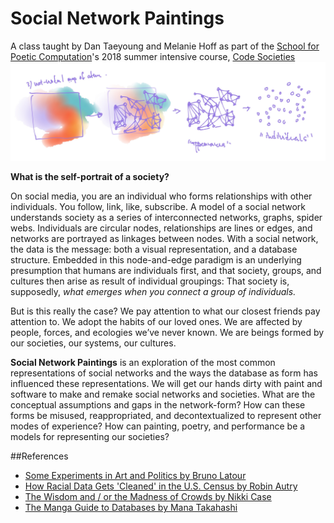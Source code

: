 # Social Network Paintings
A class taught by Dan Taeyoung and Melanie Hoff as part of the [School for Poetic Computation](http://sfpc.io/)'s 2018 summer intensive course, [Code Societies](http://sfpc.io/codesocieties/)
![](https://github.com/smalldatasquad/social-network-paintings/blob/master/society_clouds_giving_birth_to_the_network.jpg)


**What is the self-portrait of a society?**

On social media, you are an individual who forms relationships with other individuals. You follow, link, like, subscribe. 
A model of a social network understands society as a series of interconnected networks, graphs, spider webs. Individuals are circular nodes, relationships are lines or edges, and networks are portrayed as linkages between nodes. With a social network, the data is the message: both a visual representation, and a database structure.
Embedded in this node-and-edge paradigm is an underlying presumption that humans are individuals first, and that society, groups, and cultures then arise as result of individual groupings: That society is, supposedly, *what emerges when you connect a group of individuals.*

But is this really the case? We pay attention to what our closest friends pay attention to. We adopt the habits of our loved ones. We are affected by people, forces, and ecologies we’ve never known. We are beings formed by our societies, our systems, our cultures. 

**Social Network Paintings** is an exploration of the most common representations of social networks and the ways the database as form has influenced these representations. We will get our hands dirty with paint and software to make and remake social networks and societies. What are the conceptual assumptions and gaps in the network-form? How can these forms be misused, reappropriated, and decontextualized to represent other modes of experience? How can painting, poetry, and performance be a models for representing our societies?

##References
- [Some Experiments in Art and Politics by Bruno Latour](https://www.e-flux.com/journal/23/67790/some-experiments-in-art-and-politics/)
- [How Racial Data Gets 'Cleaned' in the U.S. Census by Robin Autry](https://www.theatlantic.com/technology/archive/2017/11/how-racial-data-gets-cleaned/541575/)
- [The Wisdom and / or the Madness of Crowds by Nikki Case](https://ncase.me/crowds/)
- [The Manga Guide to Databases by Mana Takahashi](https://github.com/wuzhouhui/misc/blob/master/programming/db/The%20Manga%20Guide%20to%20Databases.pdf)
